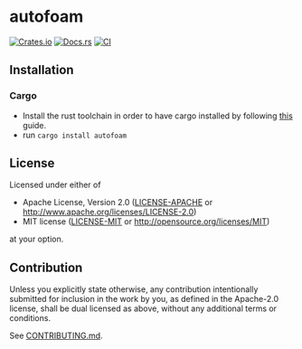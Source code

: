 # autofoam

[![Crates.io](https://img.shields.io/crates/v/autofoam.svg)](https://crates.io/crates/autofoam)
[![Docs.rs](https://docs.rs/autofoam/badge.svg)](https://docs.rs/autofoam)
[![CI](https://github.com/bmblb3/autofoam/workflows/CI/badge.svg)](https://github.com/bmblb3/autofoam/actions)

## Installation

### Cargo

* Install the rust toolchain in order to have cargo installed by following
  [this](https://www.rust-lang.org/tools/install) guide.
* run `cargo install autofoam`

## License

Licensed under either of

 * Apache License, Version 2.0
   ([LICENSE-APACHE](LICENSE-APACHE) or http://www.apache.org/licenses/LICENSE-2.0)
 * MIT license
   ([LICENSE-MIT](LICENSE-MIT) or http://opensource.org/licenses/MIT)

at your option.

## Contribution

Unless you explicitly state otherwise, any contribution intentionally submitted
for inclusion in the work by you, as defined in the Apache-2.0 license, shall be
dual licensed as above, without any additional terms or conditions.

See [CONTRIBUTING.md](CONTRIBUTING.md).

